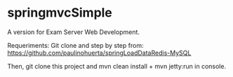 # springmvcSimple

A version for Exam Server Web Development.

Requeriments: 
Git clone and step by step from: https://github.com/paulinohuerta/springLoadDataRedis-MySQL

Then, git clone this project and mvn clean install + mvn jetty:run in console.
